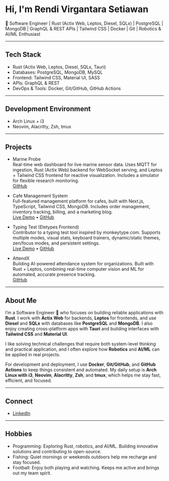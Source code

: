 # Hi, I'm Rendi Virgantara Setiawan

🦀 Software Engineer | Rust (Actix Web, Leptos, Diesel, SQLx) | PostgreSQL | MongoDB | GraphQL & REST APIs | Tailwind CSS | Docker | Git | Robotics & AI/ML Enthusiast

---

## Tech Stack

- Rust (Actix Web, Leptos, Diesel, SQLx, Tauri)  
- Databases: PostgreSQL, MongoDB, MySQL  
- Frontend: Tailwind CSS, Material UI, SASS  
- APIs: GraphQL & REST  
- DevOps & Tools: Docker, Git/GitHub, GitHub Actions  

---

## Development Environment

- Arch Linux + i3  
- Neovim, Alacritty, Zsh, tmux  

---

## Projects

- Marine Probe  
  Real-time web dashboard for live marine sensor data. Uses MQTT for ingestion, Rust (Actix Web) backend for WebSocket serving, and Leptos + Tailwind CSS frontend for reactive visualization. Includes a simulator for flexible research monitoring.  
  [GitHub](https://github.com/rendivs925/marine-probe)

- Cafe Management System  
  Full-featured management platform for cafes, built with Next.js, TypeScript, Tailwind CSS, MongoDB. Includes order management, inventory tracking, billing, and a marketing blog.  
  [Live Demo](https://java-cafe-beta.vercel.app/) • [GitHub](https://github.com/rendivs925/java-cafe)

- Typing Test (Eletypes Frontend)  
  Contributor to a typing test tool inspired by monkeytype.com. Supports multiple modes, visual stats, keyboard trainers, dynamic/static themes, zen/focus modes, and persistent settings.  
  [Live Demo](https://eletypes.com/) • [GitHub](https://github.com/rendivs925/eletypes-frontend)

- AttendX  
  Building AI-powered attendance system for organizations. Built with Rust + Leptos, combining real-time computer vision and ML for automated, accurate presence tracking.  
  [GitHub](https://github.com/rendivs925/attendx)

---

## About Me

I’m a Software Engineer 🦀 who focuses on building reliable applications with **Rust**. I work with **Actix Web** for backends, **Leptos** for frontends, and use **Diesel** and **SQLx** with databases like **PostgreSQL** and **MongoDB**. I also enjoy creating cross-platform apps with **Tauri** and building interfaces with **Tailwind CSS** and **Material UI**.  

I like solving technical challenges that require both system-level thinking and practical application, and I often explore how **Robotics** and **AI/ML** can be applied in real projects.  

For development and deployment, I use **Docker**, **Git/GitHub**, and **GitHub Actions** to keep things consistent and automated. My daily setup is **Arch Linux with i3**, **Neovim**, **Alacritty**, **Zsh**, and **tmux**, which helps me stay fast, efficient, and focused.

---

## Connect

- [LinkedIn](https://www.linkedin.com/in/rendivs925/)

---

## Hobbies

- Programming: Exploring Rust, robotics, and AI/ML. Building innovative solutions and contributing to open-source.  
- Fishing: Quiet mornings or weekends outdoors help me recharge and stay focused.  
- Football: Enjoy both playing and watching. Keeps me active and brings out my team spirit.  
